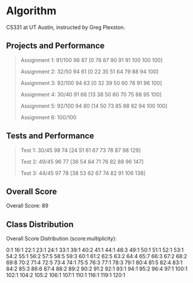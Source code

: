 Algorithm
=========

CS331 at UT Austin, instructed by Greg Plexston. 


Projects and Performance
-----------
> Assignment 1: 91/100 96 87 [0 78 87 90 91 91 100 100 100]
> 
> Assignment 2: 32/50 94 61 [0 22 35 51 64 79 88 94 100]
> 
> Assignment 3: 92/100 94 63 [0 32 39 50 60 78 91 96 100]
> 
> Assignment 4: 30/40 91 66 [13 38 50 60 70 75 88 95 100]
> 
> Assignment 5: 92/100 94 80 [14 50 73 85 88 92 94 100 100]
> 
> Assignment 6: 100/100


Tests and Performance
------------
> Test 1: 30/45 98 74 [24 51 61 67 73 78 87 98 129]
> 
> Test 2: 49/45 96 77 [36 54 64 71 76 82 88 96 147]
> 
> Test 3: 44/45 97 78 [38 53 62 67 74 82 91 106 138]


Overall Score
------------
Overall Score: 89

Class Distribution
--------
Overall Score Distribution (score:multiplicity):

0:1 16:1 22:1 23:1 24:1 33:1 39:1 40:2 41:1 44:1
48:3 49:1 50:1 51:1 52:1 53:1 54:2 55:1 56:2 57:5
58:5 59:3 60:1 61:2 62:5 63:2 64:4 65:7 66:3 67:2
68:2 69:8 70:2 71:4 72:5 73:4 74:1 75:5 76:3 77:1
78:3 79:1 80:4 81:5 82:4 83:1 84:2 85:3 86:6 87:4
88:2 89:2 90:2 91:2 92:1 93:1 94:1 95:2 96:4 97:1
100:1 102:1 104:2 105:2 106:1 107:1 110:1 116:1 119:1 120:1


